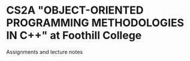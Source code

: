 # CS2A "OBJECT-ORIENTED PROGRAMMING METHODOLOGIES IN C++" at Foothill College
Assignments and lecture notes
